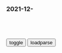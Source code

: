 ### 2021-12-　

```note
```

<table id="tbc" style="white-space:pre-wrap">
</table>
<button onclick="toggleb()">toggle</button>
<button onclick="loadparse()">loadparse</button>
<br>
<!-- 🌸<br>🍅-　-🍑<hr>🍀 -->
<pre>
<textarea rows="30" cols="100" style="display: none" id="tar">

<font size="2"><b>
地球正在以每秒600公里的速度横穿宇宙？为何人类毫无感觉？,科学,太空探索,好看视频</b></font><br>
https://haokan.baidu.com/v?vid=9955184656997592695&sfrom=baidu-feed

<font size="1" style="color:#DCDCDC"><b>2021/12/28 下午5:49:13</b></font><br>

<font size="2"><b>
清华教授1篇赤裸裸揭露文，堪称人间真实：“我见过太多人废掉”</b></font><br>
https://view.inews.qq.com/a/20211226A05SPG00

<font size="1" style="color:#DCDCDC"><b>2021/12/28 上午11:27:08</b></font><br>

<font size="2"><b>
苏gzy全会上，朱可夫掏出手枪逮捕贝利亚，随即将其秘密处决,军事,军事历史,好看视频</b></font><br>
https://haokan.baidu.com/v?vid=18094973407836326144&sfrom=baidu-feed

斯大林死了以后，苏联l导层发生了激烈的q力之争。

贝利亚
掌握了同僚们，很多背后的把柄。

除掉贝利亚谈何容易，他决定利用j队一些老帅。

朱可夫
升任g防部长，成了赫鲁晓夫身边的大红人。

<font size="1" style="color:#DCDCDC"><b>2021/12/28 上午10:14:07</b></font><br>

<font size="2"><b>
中山先生仅存的原声普通话演讲：zg人要醒醒。</b></font><br>
https://weibo.com/3767439262/L7wnLkdmG

<font size="1" style="color:#DCDCDC"><b>2021/12/27 下午3:18:10</b></font><br>

<font size="2"><b>
看了这些人干活，真是颠覆了我的认知，太聪明了,科学,科普,好看视频</b></font><br>
https://haokan.baidu.com/v?vid=13094716398352188195&sfrom=baidu-feed

<font size="1" style="color:#DCDCDC"><b>2021/12/27 下午3:05:10</b></font><br>

<font size="2"><b>
哈佛研究：孩子一生中大脑发育“黄金期”很短暂，家长尽量别错过</b></font><br>
https://mbd.baidu.com/newspage/data/landingsuper?context=%7B%22nid%22%3A%22news_9821537694178650639%22%7D&n_type=-1&p_from=-1

https://pics2.baidu.com/feed/b7003af33a87e9505baa01ca9bbccd4afaf2b461.jpeg?token=d1feb7fe8b5050bd499d06dbeb585609&.jpg

https://pics4.baidu.com/feed/64380cd7912397dd5bf6ee3ac9062cbed1a2878b.jpeg?token=f7de429306db239bed8b977a095e241a&.jpg

<font size="1" style="color:#DCDCDC"><b>2021/12/27 下午2:51:15</b></font><br>

<font size="2"><b>
gj立法来了，“柳传z们”要凉了</b></font><br>
https://mbd.baidu.com/newspage/data/landingsuper?context=%7B%22nid%22%3A%22news_8891435824055557521%22%7D&n_type=-1&p_from=-1

x麦啤酒
确实是受欺负的都是好人，因为好人心思在工作上，而不是到处挖坑和搞帮派，所以很容易被欺负甚至被踢出局

<font size="1" style="color:#DCDCDC"><b>2021/12/27 下午2:34:37</b></font><br>

<font size="2"><b>
什么是勒洛三角形？像圆一样的三角形你见过吗？观察有趣的现象,科学,科普,好看视频</b></font><br>
https://haokan.baidu.com/v?vid=2052087298061544300&sfrom=baidu-feed

<font size="1" style="color:#DCDCDC"><b>2021/12/27 下午2:14:00</b></font><br>

<font size="2"><b>
转子发动机的前身，勒洛三角形和迈斯纳四面体_新浪新闻</b></font><br>
http://k.sina.com.cn/article_6422197598_m17ecaf55e00100sj3y.html

<font size="1" style="color:#DCDCDC"><b>2021/12/27 下午2:17:36</b></font><br>

<font size="2"><b>
冯仑：浩哥的尴尬</b></font><br>
https://mbd.baidu.com/newspage/data/landingsuper?context=%7B%22nid%22%3A%22news_9715421868428704187%22%7D&n_type=-1&p_from=-1

<font size="1" style="color:#DCDCDC"><b>2021/12/27 下午2:04:13</b></font><br>

<font size="2"><b>
三只松鼠广告模特回应妆容争议：事事上纲上线是病态</b></font><br>
https://mbd.baidu.com/newspage/data/landingsuper?context=%7B%22nid%22%3A%22news_9193792201658391986%22%7D&n_type=-1&p_from=-1

<font size="1" style="color:#DCDCDC"><b>2021/12/27 下午2:02:31</b></font><br>

<font size="2"><b>
怎么把海水转化为淡水？两个玻璃瓶就可实现，这是什么原理？,科学,科普,好看视频</b></font><br>
https://haokan.baidu.com/v?vid=7266836033800634403&sfrom=baidu-feed

<font size="1" style="color:#DCDCDC"><b>2021/12/27 上午11:15:53</b></font><br>

<font size="2"><b>
猛禽攻击幼鹰，幼鹰的反应，让自己免于一死！,自然,动物,好看视频</b></font><br>
https://haokan.baidu.com/v?vid=2722876353501997110&sfrom=baidu-feed

<font size="1" style="color:#DCDCDC"><b>2021/12/27 上午11:08:14</b></font><br>

<font size="2"><b>
美杜莎偷了一颗鸟蛋，结果惹来杀身之祸，一部奇幻动画,动漫,g产动漫,好看视频</b></font><br>
https://haokan.baidu.com/v?vid=7598360813573028244&sfrom=baidu-feed

嗜血路
正确，雅典娜才是邪恶的化身，说好听点叫智慧女神，直白点叫心机女神也行。 美杜莎一件坏事没做，那些人都是雅典娜石化的。

<font size="1" style="color:#DCDCDC"><b>2021/12/27 上午11:03:35</b></font><br>

<font size="2"><b>
“三只松鼠”海报被指丑化g人 涉事模特：眼睛小就不该是zg人?,社会,奇闻轶事,好看视频</b></font><br>
https://haokan.baidu.com/v?vid=18131704228782203366&sfrom=baidu-feed

<font size="1" style="color:#DCDCDC"><b>2021/12/27 上午10:59:54</b></font><br>

<font size="2"><b>
万物皆可JOJO：这个GAN直接让马斯克不做人啦｜Demo可玩</b></font><br>
https://mbd.baidu.com/newspage/data/landingsuper?context=%7B%22nid%22%3A%22news_9758130494851427574%22%7D&n_type=-1&p_from=-1

https://pics6.baidu.com/feed/8718367adab44aedfd3e39145b5f2508a08bfb98.jpeg?token=d6357bf1539060e160cd07b075dd3496&.jpg

https://pics5.baidu.com/feed/42a98226cffc1e179b75da38a1d3540a728de9ba.jpeg?token=aa293659895250d8dc1050ce93c7761e&.jpg

https://pics0.baidu.com/feed/7aec54e736d12f2e0c77dfdca881776b843568ed.jpeg?token=55b078ad48eaa6363df90ef5d869b2a3&.jpg

https://pics0.baidu.com/feed/50da81cb39dbb6fd95f15a07e1670911972b3732.jpeg?token=540c857a6e89b98d180def8dea6bc74b&.jpg

https://pics2.baidu.com/feed/eaf81a4c510fd9f96243700dc26e76232934a4cf.jpeg?token=8ef1641b5e27a7931b88864e4462e7b9&.jpg

<font size="1" style="color:#DCDCDC"><b>2021/12/27 上午10:57:47</b></font><br>

<font size="2"><b>
上天最眷顾的女人，可避免一切物理攻击，子弹都得乖乖绕道走,搞笑,恶搞整蛊,好看视频</b></font><br>
https://haokan.baidu.com/v?vid=6577481211340930202&sfrom=baidu-feed

忽悠啊，唯有服软。

从没受到过任何伤害的她，不知道受伤那么疼。

全能侦探社

<font size="1" style="color:#DCDCDC"><b>2021/12/27 上午10:48:04</b></font><br>

<font size="2"><b>
古惑仔：陈浩南被人当面怼，我寻思，你也不知道湾仔谁最大啊,影视,犯罪片,好看视频</b></font><br>
https://haokan.baidu.com/v?vid=14969237970413519671&sfrom=baidu-feed

m洛穆勒
漫画里陈浩南凶狠残忍，电影里怂的不得了，手下除了山鸡也都是只会吵架推搡不敢正面干的货

m洛穆勒
那会港片才不考虑过s问题呢，不信看看任达华的乌鼠机密档案 那残忍尺度

<font size="1" style="color:#DCDCDC"><b>2021/12/27 上午10:38:55</b></font><br>

<font size="2"><b>
大上海：不管你是什么老大，只要碰上军队，只有低头认错的份,影视,战争片,好看视频</b></font><br>
https://haokan.baidu.com/v?vid=4407962139162930549&sfrom=baidu-feed

现在知道我是谁了？我是浙江省督军的儿子，我叫卢小嘉。

<font size="1" style="color:#DCDCDC"><b>2021/12/27 上午10:27:47</b></font><br>

<font size="2"><b>
大连男孩在雪地把女朋友放倒，拖着腿在雪地转圈！网友：吾辈楷模,搞笑,囧人糗事,好看视频</b></font><br>
https://haokan.baidu.com/v?vid=13112394152168665890&sfrom=baidu-feed

<font size="1" style="color:#DCDCDC"><b>2021/12/27 上午10:16:20</b></font><br>

</textarea>
</pre>
<!-- 🍀<br>🍑-　-🍅<hr>🌸 -->

```tip
```

<script src="https://cdn.jsdelivr.net/npm/jquery@3.5.1/dist/jquery.min.js"></script>

<link rel="stylesheet" href="https://cdn.jsdelivr.net/gh/fancyapps/fancybox@3.5.7/dist/jquery.fancybox.min.css" />
<script src="https://cdn.jsdelivr.net/gh/fancyapps/fancybox@3.5.7/dist/jquery.fancybox.min.js"></script>

<script type="text/javascript">

var __urlRegex = /(\b(https?|ftp|file):\/\/[-A-Z0-9+&@#\/%?=~_|!:,.;]*[-A-Z0-9+&@#\/%=~_|])/ig;
var __imgRegex = /\.(?:jpe?g|gif|png)$/i;

loadparse();

function parseURL($string){

    var exp = __urlRegex;
    return $string.replace(exp,function(match){
            __imgRegex.lastIndex=0;
            if(__imgRegex.test(match)){
                return '<a data-fancybox="gallery" href="' + match.replace("/p=700", "")
                 + '"><img src="' + match.replace("/p=700", "/p=160x200")+'" width="64"></a>';
            }
            else{
                return '<a href="' + match + '" target="_blank">' + match + '</a>';
            }
        }
    );
}

function loadparse() {
  tbc.innerHTML = parseURL(tar.value);
}

function toggleb() {
  var x = document.getElementById("tar");
  if (x.style.display === "none") {
    x.style.display = "";
  } else {
    x.style.display = "none";
  }
}

</script>
